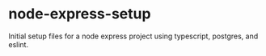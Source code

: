 # node-express-setup
Initial setup files for a node express project using typescript, postgres, and eslint.
